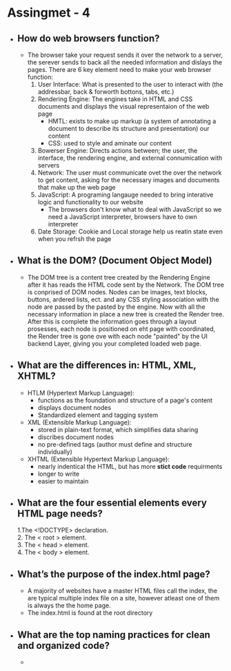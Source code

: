 # Assingmet - 4 
 - ## How do web browsers function?
    - The browser take your request sends it over the network to a server, the serever sends to back all the needed information and dislays the pages. There are 6 key element need to make your web browser function:
      1. User Interface: What is presented to the user to interact with (the addressbar, back & forworth bottons, tabs, etc.)
      2. Rendering Engine: The engines take in HTML and CSS documents and displays the visual representaion of the web page
         - HMTL: exists to make up markup (a system of annotating a document to describe its structure and presentation) our content
         - CSS: used to style and aminate our content 
      3. Bowerser Engine: Directs actions between; the user, the interface, the rendering engine, and external connumication with servers 
      4. Network: The user must communicate ovet the over the network to get content, asking for the necessary images and documents that make up the web page 
      5. JavaScript: A programing langauge needed to bring interative logic and functionality to our website
          - The browsers don't know what to deal with JavaScript so we need a JavaScript interpreter, browsers have to own interpreter
      6. Date Storage: Cookie and Local storage help us reatin state even when you refrsh the page 
- ## What is the DOM? (Document Object Model)
  - The DOM tree is a content tree created by the Rendering Engine after it has reads the HTML code sent by the Network. The DOM tree is conprised of DOM nodes. Nodes can be images, text blocks, buttons, ardered lists, ect. and any CSS styling association with the node are passed by the pasted by the engine. Now with all the necessary information in place a new tree is created the Render tree. After this is complete the information goes through a layout prosesses, each node is positioned on eht page with coordinated, the Render tree is gone ove with each node "painted" by the UI backend Layer, giving you your completed loaded web page. 
- ## What are the differences in: HTML, XML, XHTML?
  - HTLM (Hypertext Markup Language):
      - functions as the foundation and structure of a page's content
      - displays document nodes 
      - Standardized element and tagging system
  - XML (Extensible Markup Language):
      - stored in plain-text format, which simplifies data sharing
      - discribes document nodes 
      - no pre-defined tags (author must define and structure individually)
  - XHTML (Extensible Hypertext Markup Language):
      - nearly indentical the HTML, but has more **stict code** requirments
      - longer to write
      - easier to maintain
- ## What are the four essential elements every HTML page needs?  
    1.The <!DOCTYPE> declaration.    
    2. The < root > element.        
    3. The < head > element.     
    4. The < body > element.     
- ## What’s the purpose of the index.html page?
  - A majority of websites have a master HTML files call the index, the are typical multiple index file on a site, however atleast one of them is always the the home page.
  - The index.html is found at the root directory 
- ## What are the top naming practices for clean and organized code?
  - 
